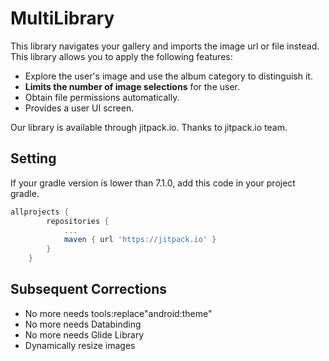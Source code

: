 # MultiLibrary

This library navigates your gallery and imports the image url or file instead.
This library allows you to apply the following features:
- Explore the user's image and use the album category to distinguish it.
- **Limits the number of image selections** for the user.
- Obtain file permissions automatically.
- Provides a user UI screen.

Our library is available through jitpack.io. Thanks to jitpack.io team.

## Setting

If your gradle version is lower than 7.1.0, add this code in your project gradle.

```gradle
allprojects {
		repositories {
			...
			maven { url 'https://jitpack.io' }
		}
	}
```



## Subsequent Corrections
- No more needs tools:replace"android:theme"
- No more needs Databinding
- No more needs Glide Library
- Dynamically resize images
